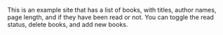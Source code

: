 This is an example site that has a list of books, with titles, author names, page length, and if they have been read or not. You can toggle the read status, delete books, and add new books.
